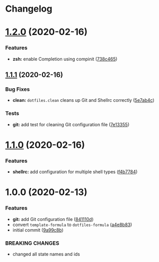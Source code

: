 # Changelog

# [1.2.0](https://github.com/dafyddj/dotfiles-formula/compare/v1.1.1...v1.2.0) (2020-02-16)


### Features

* **zsh:** enable Completion using compinit ([738c465](https://github.com/dafyddj/dotfiles-formula/commit/738c465560c3c6ab3f09a81b82cde02b0ee04cd1))

## [1.1.1](https://github.com/dafyddj/dotfiles-formula/compare/v1.1.0...v1.1.1) (2020-02-16)


### Bug Fixes

* **clean:** `dotfiles.clean` cleans up Git and Shellrc correctly ([5e7ab4c](https://github.com/dafyddj/dotfiles-formula/commit/5e7ab4c093e4db9aa6d02740781c7c131d48eb3d))


### Tests

* **git:** add test for cleaning Git configuration file ([7e13355](https://github.com/dafyddj/dotfiles-formula/commit/7e133558ee817bc554686dc10f1c491962adef30))

# [1.1.0](https://github.com/dafyddj/dotfiles-formula/compare/v1.0.0...v1.1.0) (2020-02-16)


### Features

* **shellrc:** add configuration for multiple shell types ([f4b7784](https://github.com/dafyddj/dotfiles-formula/commit/f4b77840f66730dd504213d7aa0cd9fed02ebaff))

# 1.0.0 (2020-02-13)


### Features

* **git:** add Git configuration file ([841110d](https://github.com/dafyddj/dotfiles-formula/commit/841110dc7da76d2bcd011a50b2909a0e9b1c4162))
* convert `template-formula` to `dotfiles-formula` ([a4e8b83](https://github.com/dafyddj/dotfiles-formula/commit/a4e8b8344d410f036b452d1bcf2d466174af6fad))
* initial commit ([9a99c8b](https://github.com/dafyddj/dotfiles-formula/commit/9a99c8b1c23897bcbe2097df3fae8d04647aa801))


### BREAKING CHANGES

* changed all state names and ids
